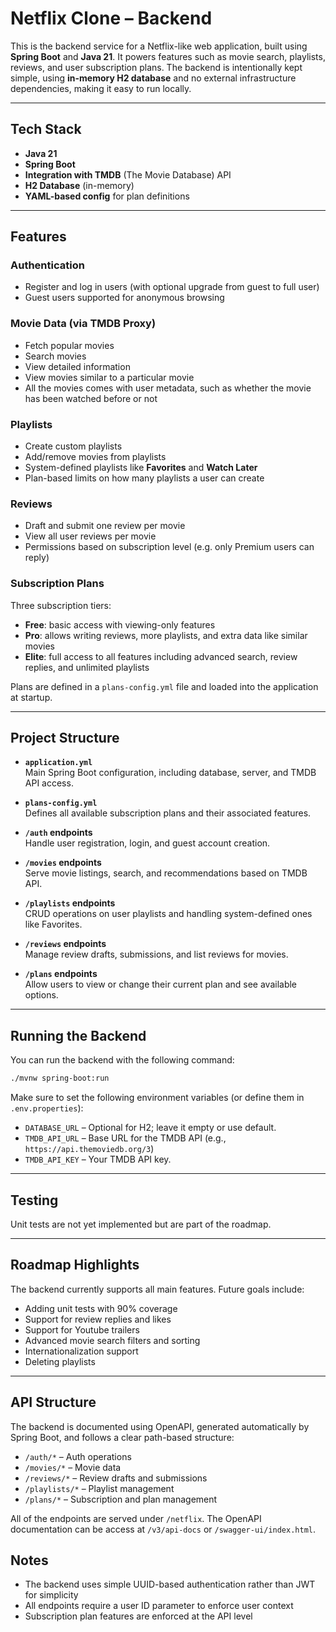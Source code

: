 # Netflix Clone – Backend

This is the backend service for a Netflix-like web application, built using **Spring Boot** and **Java 21**. It powers features such as movie search, playlists, reviews, and user subscription plans. The backend is intentionally kept simple, using **in-memory H2 database** and no external infrastructure dependencies, making it easy to run locally.

---

## Tech Stack

- **Java 21**
- **Spring Boot**
- **Integration with TMDB** (The Movie Database) API
- **H2 Database** (in-memory)
- **YAML-based config** for plan definitions

---

## Features

### Authentication

- Register and log in users (with optional upgrade from guest to full user)
- Guest users supported for anonymous browsing

### Movie Data (via TMDB Proxy)

- Fetch popular movies
- Search movies
- View detailed information
- View movies similar to a particular movie
- All the movies comes with user metadata, such as whether the movie has been watched before or not

### Playlists

- Create custom playlists
- Add/remove movies from playlists
- System-defined playlists like **Favorites** and **Watch Later**
- Plan-based limits on how many playlists a user can create

### Reviews

- Draft and submit one review per movie
- View all user reviews per movie
- Permissions based on subscription level (e.g. only Premium users can reply)

### Subscription Plans

Three subscription tiers:

- **Free**: basic access with viewing-only features
- **Pro**: allows writing reviews, more playlists, and extra data like similar movies
- **Elite**: full access to all features including advanced search, review replies, and unlimited playlists

Plans are defined in a `plans-config.yml` file and loaded into the application at startup.

---

## Project Structure

- **`application.yml`**  
  Main Spring Boot configuration, including database, server, and TMDB API access.

- **`plans-config.yml`**  
  Defines all available subscription plans and their associated features.

- **`/auth` endpoints**  
  Handle user registration, login, and guest account creation.

- **`/movies` endpoints**  
  Serve movie listings, search, and recommendations based on TMDB API.

- **`/playlists` endpoints**  
  CRUD operations on user playlists and handling system-defined ones like Favorites.

- **`/reviews` endpoints**  
  Manage review drafts, submissions, and list reviews for movies.

- **`/plans` endpoints**  
  Allow users to view or change their current plan and see available options.

---

## Running the Backend

You can run the backend with the following command:

```bash
./mvnw spring-boot:run
```

Make sure to set the following environment variables (or define them in `.env.properties`):

- `DATABASE_URL` – Optional for H2; leave it empty or use default.
- `TMDB_API_URL` – Base URL for the TMDB API (e.g., `https://api.themoviedb.org/3`)
- `TMDB_API_KEY` – Your TMDB API key.

---

## Testing

Unit tests are not yet implemented but are part of the roadmap.

---

## Roadmap Highlights

The backend currently supports all main features. Future goals include:

- Adding unit tests with 90% coverage
- Support for review replies and likes
- Support for Youtube trailers
- Advanced movie search filters and sorting
- Internationalization support
- Deleting playlists

---

## API Structure

The backend is documented using OpenAPI, generated automatically by Spring Boot, and follows a clear path-based structure:

- `/auth/*` – Auth operations
- `/movies/*` – Movie data
- `/reviews/*` – Review drafts and submissions
- `/playlists/*` – Playlist management
- `/plans/*` – Subscription and plan management

All of the endpoints are served under `/netflix`. The OpenAPI documentation can be access at `/v3/api-docs` or `/swagger-ui/index.html`.

## Notes

- The backend uses simple UUID-based authentication rather than JWT for simplicity
- All endpoints require a user ID parameter to enforce user context
- Subscription plan features are enforced at the API level